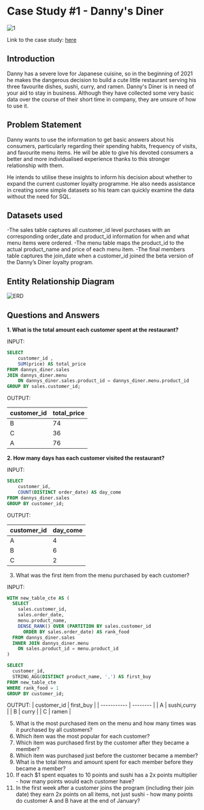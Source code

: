 # Case Study #1 - Danny's Diner
![1](https://github.com/marswanttobeanalyst/8-Week-SQL-Challenge/assets/141108687/194e7616-a7f2-4253-a820-aa52a54cdea6)

Link to the case study: [here](https://8weeksqlchallenge.com/case-study-1/)

## Introduction
Danny has a severe love for Japanese cuisine, so in the beginning of 2021 he makes the dangerous decision to build a cute little restaurant serving his three favourite dishes, sushi, curry, and ramen.
Danny's Diner is in need of your aid to stay in business. Although they have collected some very basic data over the course of their short time in company, they are unsure of how to use it.

## Problem Statement
Danny wants to use the information to get basic answers about his consumers, particularly regarding their spending habits, frequency of visits, and favourite menu items. He will be able to give his devoted consumers a better and more individualised experience thanks to this stronger relationship with them.

He intends to utilise these insights to inform his decision about whether to expand the current customer loyalty programme. He also needs assistance in creating some simple datasets so his team can quickly examine the data without the need for SQL.


## Datasets used
-The sales table captures all customer_id level purchases with an corresponding order_date and product_id information for when and what menu items were ordered.
-The menu table maps the product_id to the actual product_name and price of each menu item.
-The final members table captures the join_date when a customer_id joined the beta version of the Danny’s Diner loyalty program.

## Entity Relationship Diagram
![ERD](https://github.com/marswanttobeanalyst/8-Week-SQL-Challenge/assets/141108687/8a65c7f6-eac8-4731-86d4-a5135d728581)

## Questions and Answers

**1. What is the total amount each customer spent at the restaurant?**

INPUT:
```sql
SELECT 
	customer_id ,
    SUM(price) AS total_price 
FROM dannys_diner.sales 
JOIN dannys_diner.menu
	ON dannys_diner.sales.product_id = dannys_diner.menu.product_id 
GROUP BY sales.customer_id;
```

OUTPUT:

| customer_id | total_price |
| ----------- | ----------- |
| B           | 74          |
| C           | 36          |
| A           | 76          |


**2. How many days has each customer visited the restaurant?**

INPUT:
```sql
SELECT
	customer_id,
	COUNT(DISTINCT order_date) AS day_come
FROM dannys_diner.sales
GROUP BY customer_id;
```

OUTPUT:

| customer_id | day_come |
| ----------- | -------- |
| A           | 4        |
| B           | 6        |
| C           | 2        |

3. What was the first item from the menu purchased by each customer?

INPUT:
```sql
WITH new_table_cte AS (
  SELECT 
    sales.customer_id, 
    sales.order_date, 
    menu.product_name,
    DENSE_RANK() OVER (PARTITION BY sales.customer_id 
      ORDER BY sales.order_date) AS rank_food
  FROM dannys_diner.sales
  INNER JOIN dannys_diner.menu
    ON sales.product_id = menu.product_id
)

SELECT 
  customer_id, 
  STRING_AGG(DISTINCT product_name, ',') AS first_buy 
FROM new_table_cte
WHERE rank_food = 1
GROUP BY customer_id;

```
OUTPUT:
| customer_id | first_buy    |
| ----------- | --------     |
| A           | sushi,curry  |
| B           | curry        |
| C           | ramen        | 


5. What is the most purchased item on the menu and how many times was it purchased by all customers?
6. Which item was the most popular for each customer?
7. Which item was purchased first by the customer after they became a member?
8. Which item was purchased just before the customer became a member?
9. What is the total items and amount spent for each member before they became a member?
10. If each $1 spent equates to 10 points and sushi has a 2x points multiplier - how many points would each customer have?
11. In the first week after a customer joins the program (including their join date) they earn 2x points on all items, not just sushi - how many points do customer A and B have at the end of January?
